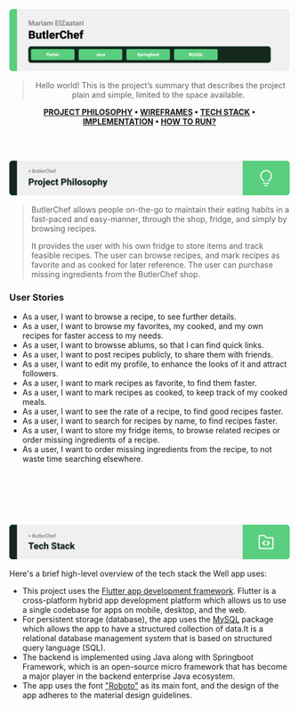 <img src="./readme/title1.svg"/>

<div align="center">

> Hello world! This is the project’s summary that describes the project plain and simple, limited to the space available.  

**[PROJECT PHILOSOPHY](https://github.com/julescript/well_app#-project-philosophy) • [WIREFRAMES](https://github.com/julescript/well_app#-wireframes) • [TECH STACK](https://github.com/julescript/well_app#-tech-stack) • [IMPLEMENTATION](https://github.com/julescript/well_app#-impplementation) • [HOW TO RUN?](https://github.com/julescript/well_app#-how-to-run)**

</div>

<br><br>


<img src="./readme/title2.svg"/>

> ButlerChef allows people on-the-go to maintain their eating habits in a fast-paced and easy-manner, through the shop, fridge, and simply by browsing recipes.
> 
> It provides the user with his own fridge to store items and track feasible recipes.
> The user can browse recipes, and mark recipes as favorite and as cooked for  later reference.
> The user can purchase missing ingredients from the ButlerChef shop.

### User Stories
- As a user, I want to browse a recipe, to see further details.
- As a user, I want to browse my favorites, my cooked, and my own recipes for faster access to my needs.
- As a user, I want to browsse ablums, so that I can find quick links.
- As a user, I want to post recipes publicly, to share them with friends.
- As a user, I want to edit my profile, to enhance the looks of it and attract followers.
- As a user, I want to mark recipes as favorite, to find them faster.
- As a user, I want to mark recipes as cooked, to keep track of my cooked meals.
- As a user, I want to see the rate of a recipe, to find good recipes faster.
- As a user, I want to search for recipes by name, to find recipes faster.
- As a user, I want to store my fridge items, to browse related recipes or order missing ingredients of a recipe.
- As a user, I want to order missing ingredients from the recipe, to not waste time searching elsewhere.







<br><br>
<!-- 
<img src="./readme/title3.svg"/>

> This design was planned before on paper, then moved to Figma app for the fine details.
Note that i didn't use any styling library or theme, all from scratch and using pure css modules

| Landing  | Home/Search  |
| -----------------| -----|
| ![Landing](https://github.com/julescript/spotifyndr/blob/master/demo/Landing_Page.jpg) | ![Home/Search](https://github.com/julescript/spotifyndr/blob/master/demo/Search_Page.jpg) |

| Artists results  | Artist's Albums  |
| -----------------| -----|
| ![Artists results](https://github.com/julescript/spotifyndr/blob/master/demo/Artists_Page.jpg) | ![Artist's Albums](https://github.com/julescript/spotifyndr/blob/master/demo/Albums_Page.jpg) | -->


<br><br>

<img src="./readme/title4.svg"/>

Here's a brief high-level overview of the tech stack the Well app uses:

- This project uses the [Flutter app development framework](https://flutter.dev/). Flutter is a cross-platform hybrid app development platform which allows us to use a single codebase for apps on mobile, desktop, and the web.
- For persistent storage (database), the app uses the [MySQL](https://www.mysql.com/) package which allows the app to have a structured collection of data.It is a relational database management system that is based on structured query language (SQL).
- The backend is implemented using Java along with Springboot Framework, which is an open-source micro framework that has become a major player in the backend enterprise Java ecosystem.
- The app uses the font ["Roboto"](https://fonts.google.com/specimen/Work+Sans) as its main font, and the design of the app adheres to the material design guidelines.



<!-- <br><br>
<img src="./readme/title5.svg"/>

> Uing the above mentioned tech stacks and the wireframes build with figma from the user sotries we have, the implementation of the app is shown as below, these are screenshots from the real app

| Landing  | Home/Search  |
| -----------------| -----|
| ![Landing](https://github.com/julescript/spotifyndr/blob/master/demo/Landing_Page.jpg) | ![Home/Search](https://github.com/julescript/spotifyndr/blob/master/demo/Search_Page.jpg) |


<br><br>
<img src="./readme/title6.svg"/>


> This is an example of how you may give instructions on setting up your project locally.
To get a local copy up and running follow these simple example steps.

### Prerequisites

This is an example of how to list things you need to use the software and how to install them.
* npm
  ```sh
  npm install npm@latest -g
  ```

### Installation

_Below is an example of how you can instruct your audience on installing and setting up your app. This template doesn't rely on any external dependencies or services._

1. Get a free API Key at [https://example.com](https://example.com)
2. Clone the repo
   ```sh
   git clone https://github.com/your_username_/Project-Name.git
   ```
3. Install NPM packages
   ```sh
   npm install
   ```
4. Enter your API in `config.js`
   ```js
   const API_KEY = 'ENTER YOUR API';
   ```
 -->
